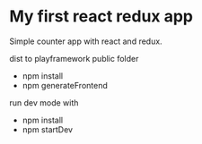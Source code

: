 My first react redux app
=

Simple counter app with react and redux.

dist to playframework public folder
- npm install
- npm generateFrontend

run dev mode with 
- npm install
- npm startDev

